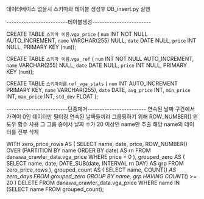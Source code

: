 
데이터베이스 없을시 스키마와 테이블 생성후 DB_insert.py 실행




-------------------------테이블생성------------------------

CREATE TABLE `스키마 이름`.`vga_price` (
  `num` INT NOT NULL AUTO_INCREMENT,
  `name` VARCHAR(255) NULL,
  `date` DATE NULL,
  `price` INT NULL,
  PRIMARY KEY (`num`));

CREATE TABLE `스키마 이름`.`vga_ref` (
  `num` INT NOT NULL AUTO_INCREMENT,
  `name` VARCHAR(255) NULL,
  `date` DATE NULL,
  `price` INT NULL,
  PRIMARY KEY (`num`));

CREATE TABLE `스키마이름`.`ref_vga_stats` (
  `num` INT AUTO_INCREMENT PRIMARY KEY,
  `name` VARCHAR(255),
  `date` DATE,
  `avg_price` INT,
  `min_price` INT,
  `max_price` INT,
  `std_dev` FLOAT
);

-------------------------단종제거------------------------
연속된 날짜 구간에서 가격이 0인 데이터만 필터링
연속된 날짜들끼리 그룹핑하기 위해 ROW_NUMBER() 윈도우 함수 사용
그 그룹 중에서 날짜 수가 20 이상인 name만 추출
해당 name의 데이터를 전부 삭제


WITH zero_price_rows AS (
  SELECT
    name,
    date,
    price,
    ROW_NUMBER() OVER (PARTITION BY name ORDER BY date) AS rn
  FROM danawa_crawler_data.vga_price
  WHERE price = 0
),
grouped_zero AS (
  SELECT
    name,
    date,
    DATE_SUB(date, INTERVAL rn DAY) AS grp
  FROM zero_price_rows
),
grouped_count AS (
  SELECT
    name,
    COUNT(*) AS zero_days
  FROM grouped_zero
  GROUP BY name, grp
  HAVING COUNT(*) >= 20
)
DELETE FROM danawa_crawler_data.vga_price
WHERE name IN (SELECT name FROM grouped_count);

